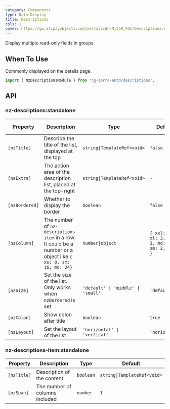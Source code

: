 ```yaml
---
category: Components
type: Data Display
title: Descriptions
cols: 1
cover: https://gw.alipayobjects.com/zos/alicdn/MjtG9_FOI/Descriptions.svg
---
```


Display multiple read-only fields in groups.

## When To Use

Commonly displayed on the details page.

```ts
import { NzDescriptionsModule } from 'ng-zorro-antd/descriptions';
```

## API

### nz-descriptions:standalone

| Property       | Description                                                                                                     | Type                               | Default                                         | Global Config |
|----------------|-----------------------------------------------------------------------------------------------------------------|------------------------------------|-------------------------------------------------|---------------|
| `[nzTitle]`    | Describe the title of the list, displayed at the top                                                            | `string\|TemplateRef<void>`        | `false`                                         |
| `[nzExtra]`    | The action area of the description list, placed at the top-right                                                | `string\|TemplateRef<void>`        | `-`                                             |
| `[nzBordered]` | Whether to display the border                                                                                   | `boolean`                          | `false`                                         | ✅             |
| `[nzColumn]`   | The number of `nz-descriptions-item` in a row. It could be a number or a object like `{ xs: 8, sm: 16, md: 24}` | `number\|object`                   | `{ xxl: 3, xl: 3, lg: 3, md: 3, sm: 2, xs: 1 }` | ✅             |
| `[nzSize]`     | Set the size of the list. Only works when `nzBordered` is set                                                   | `'default' \| 'middle' \| 'small'` | `'default'`                                     | ✅             |
| `[nzColon]`    | Show colon after title                                                                                          | `boolean`                          | `true`                                          | ✅             |
| `[nzLayout]`   | Set the layout of the list                                                                                      | `'horizontal' \| 'vertical'`       | `'horizontal'`                                  |               |

### nz-descriptions-item:standalone

| Property    | Description                    | Type      | Default                     |
|-------------|--------------------------------|-----------|-----------------------------|
| `[nzTitle]` | Description of the content     | `boolean` | `string\|TemplateRef<void>` |
| `[nzSpan]`  | The number of columns included | `number`  | `1`                         |
